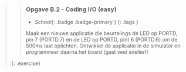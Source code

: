 >> ### Opgave B.2 - Coding I/O (easy)
>>
>> - *School*{: .badge .badge-primary }
>>{: .tags }
>>
>> Maak een nieuwe applicatie die beurtelings de LED op PORTD, pin 7 (PORTD.7) en de LED op PORTD, pint 6 (PORTD.6) om de 500ms laat oplichten. Ontwikkel de applicatie in de simulator en programmeer daarna het board (gaat veel sneller!)
>>
>{: .exercise}